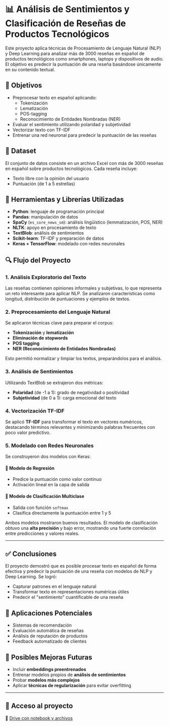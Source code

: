 # 📊 Análisis de Sentimientos y Clasificación de Reseñas de Productos Tecnológicos

Este proyecto aplica técnicas de Procesamiento de Lenguaje Natural (NLP) y Deep Learning para analizar más de 3000 reseñas en español de productos tecnológicos como smartphones, laptops y dispositivos de audio. El objetivo es predecir la puntuación de una reseña basándose únicamente en su contenido textual.

## 🧠 Objetivos

- Preprocesar texto en español aplicando:
  - Tokenización
  - Lematización
  - POS-tagging
  - Reconocimiento de Entidades Nombradas (NER)
- Evaluar el sentimiento utilizando polaridad y subjetividad
- Vectorizar texto con TF-IDF
- Entrenar una red neuronal para predecir la puntuación de las reseñas

## 📁 Dataset

El conjunto de datos consiste en un archivo Excel con más de 3000 reseñas en español sobre productos tecnológicos. Cada reseña incluye:

- Texto libre con la opinión del usuario
- Puntuación (de 1 a 5 estrellas)

## 🔧 Herramientas y Librerías Utilizadas

- **Python**: lenguaje de programación principal
- **Pandas**: manipulación de datos
- **SpaCy** (`es_core_news_sm`): análisis lingüístico (lemmatización, POS, NER)
- **NLTK**: apoyo en procesamiento de texto
- **TextBlob**: análisis de sentimientos
- **Scikit-learn**: TF-IDF y preparación de datos
- **Keras + TensorFlow**: modelado con redes neuronales

## 🔍 Flujo del Proyecto

### 1. Análisis Exploratorio del Texto

Las reseñas contienen opiniones informales y subjetivas, lo que representa un reto interesante para aplicar NLP. Se analizaron características como longitud, distribución de puntuaciones y ejemplos de textos.

### 2. Preprocesamiento del Lenguaje Natural

Se aplicaron técnicas clave para preparar el corpus:

- **Tokenización** y **lematización**
- **Eliminación de stopwords**
- **POS tagging**
- **NER (Reconocimiento de Entidades Nombradas)**

Esto permitió normalizar y limpiar los textos, preparándolos para el análisis.

### 3. Análisis de Sentimientos

Utilizando TextBlob se extrajeron dos métricas:

- **Polaridad** (de -1 a 1): grado de negatividad o positividad
- **Subjetividad** (de 0 a 1): carga emocional del texto

### 4. Vectorización TF-IDF

Se aplicó **TF-IDF** para transformar el texto en vectores numéricos, destacando términos relevantes y minimizando palabras frecuentes con poco valor predictivo.

### 5. Modelado con Redes Neuronales

Se construyeron dos modelos con Keras:

#### 🔹 Modelo de Regresión
- Predice la puntuación como valor continuo
- Activación lineal en la capa de salida

#### 🔹 Modelo de Clasificación Multiclase
- Salida con función `softmax`
- Clasifica directamente la puntuación entre 1 y 5

Ambos modelos mostraron buenos resultados. El modelo de clasificación obtuvo una **alta precisión** y bajo error, mostrando una fuerte correlación entre predicciones y valores reales.

---

## ✅ Conclusiones

El proyecto demostró que es posible procesar texto en español de forma efectiva y predecir la puntuación de una reseña con modelos de NLP y Deep Learning. Se logró:

- Capturar patrones en el lenguaje natural
- Transformar texto en representaciones numéricas útiles
- Predecir el "sentimiento" cuantificable de una reseña

## 🚀 Aplicaciones Potenciales

- Sistemas de recomendación
- Evaluación automática de reseñas
- Análisis de reputación de productos
- Feedback automatizado de clientes

## 📌 Posibles Mejoras Futuras

- Incluir **embeddings preentrenados** 
- Entrenar modelos propios de **análisis de sentimientos**
- Probar **modelos más complejos** 
- Aplicar **técnicas de regularización** para evitar overfitting

---

## 📂 Acceso al proyecto

🔗 [Drive con notebook y archivos](https://drive.google.com/drive/folders/1QFKoEDvgIjWeuYxfbJSS4OmLI4iLB_an)


